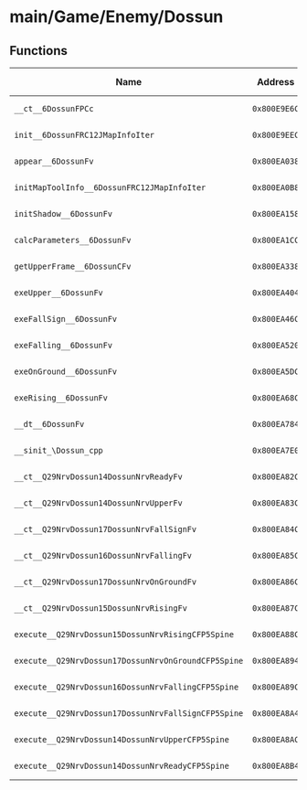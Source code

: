 # main/Game/Enemy/Dossun

## Functions

| Name | Address | Match % |
|------|---------|---------|
| `__ct__6DossunFPCc` | `0x800E9E6C` | :x: (0.0%) |
| `init__6DossunFRC12JMapInfoIter` | `0x800E9EEC` | :x: (0.0%) |
| `appear__6DossunFv` | `0x800EA038` | :x: (0.0%) |
| `initMapToolInfo__6DossunFRC12JMapInfoIter` | `0x800EA0B8` | :x: (0.0%) |
| `initShadow__6DossunFv` | `0x800EA158` | :x: (0.0%) |
| `calcParameters__6DossunFv` | `0x800EA1CC` | :x: (0.0%) |
| `getUpperFrame__6DossunCFv` | `0x800EA338` | :x: (0.0%) |
| `exeUpper__6DossunFv` | `0x800EA404` | :x: (0.0%) |
| `exeFallSign__6DossunFv` | `0x800EA46C` | :x: (0.0%) |
| `exeFalling__6DossunFv` | `0x800EA520` | :x: (0.0%) |
| `exeOnGround__6DossunFv` | `0x800EA5DC` | :x: (0.0%) |
| `exeRising__6DossunFv` | `0x800EA68C` | :x: (0.0%) |
| `__dt__6DossunFv` | `0x800EA784` | :x: (0.0%) |
| `__sinit_\Dossun_cpp` | `0x800EA7E0` | :x: (0.0%) |
| `__ct__Q29NrvDossun14DossunNrvReadyFv` | `0x800EA82C` | :x: (0.0%) |
| `__ct__Q29NrvDossun14DossunNrvUpperFv` | `0x800EA83C` | :x: (0.0%) |
| `__ct__Q29NrvDossun17DossunNrvFallSignFv` | `0x800EA84C` | :x: (0.0%) |
| `__ct__Q29NrvDossun16DossunNrvFallingFv` | `0x800EA85C` | :x: (0.0%) |
| `__ct__Q29NrvDossun17DossunNrvOnGroundFv` | `0x800EA86C` | :x: (0.0%) |
| `__ct__Q29NrvDossun15DossunNrvRisingFv` | `0x800EA87C` | :x: (0.0%) |
| `execute__Q29NrvDossun15DossunNrvRisingCFP5Spine` | `0x800EA88C` | :x: (0.0%) |
| `execute__Q29NrvDossun17DossunNrvOnGroundCFP5Spine` | `0x800EA894` | :x: (0.0%) |
| `execute__Q29NrvDossun16DossunNrvFallingCFP5Spine` | `0x800EA89C` | :x: (0.0%) |
| `execute__Q29NrvDossun17DossunNrvFallSignCFP5Spine` | `0x800EA8A4` | :x: (0.0%) |
| `execute__Q29NrvDossun14DossunNrvUpperCFP5Spine` | `0x800EA8AC` | :x: (0.0%) |
| `execute__Q29NrvDossun14DossunNrvReadyCFP5Spine` | `0x800EA8B4` | :x: (0.0%) |